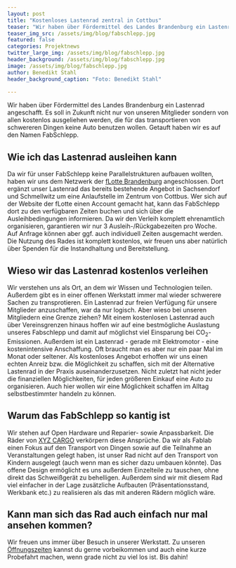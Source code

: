 ```yaml
---
layout: post
title: "Kostenloses Lastenrad zentral in Cottbus"
teaser: "Wir haben über Fördermittel des Landes Brandenburg ein Lastenrad angeschafft. Es soll in Zukunft nicht nur von unseren Mitglieder sondern von allen kostenlos ausgeliehen werden, die kein Auto haben oder darauf verzichten wollen. Getauft haben wir es auf den Namen FabSchlepp."
teaser_img_src: /assets/img/blog/fabschlepp.jpg
featured: false
categories: Projektnews
twitter_large_img: /assets/img/blog/fabschlepp.jpg
header_background: /assets/img/blog/fabschlepp.jpg
image: /assets/img/blog/fabschlepp.jpg
author: Benedikt Stahl
header_background_caption: "Foto: Benedikt Stahl"

---
```

Wir haben über Fördermittel des Landes Brandenburg ein Lastenrad angeschafft. Es soll in Zukunft nicht nur von unseren Mitglieder sondern von allen kostenlos ausgeliehen werden, die für das transportieren von schwereren Dingen keine Auto benutzen wollen. Getauft haben wir es auf den Namen FabSchlepp.

## Wie ich das Lastenrad ausleihen kann
Da wir für unser FabSchlepp keine Parallelstrukturen aufbauen wollten, haben wir uns dem Netzwerk der [fLotte Brandenburg](https://flotte-brandenburg.de) angeschlossen. Dort ergänzt unser Lastenrad das bereits bestehende Angebot in Sachsendorf und Schmellwitz um eine Anlaufstelle im Zentrum von Cottbus. Wer sich auf der Website der fLotte einen Account gemacht hat, kann das FabSchlepp dort zu den verfügbaren Zeiten buchen und sich über die Ausleihbedingungen informieren. Da wir den Verleih komplett ehrenamtlich organisieren, garantieren wir nur 3 Ausleih-/Rückgabezeiten pro Woche. Auf Anfrage können aber ggf. auch individuell Zeiten ausgemacht werden. Die Nutzung des Rades ist komplett kostenlos, wir freuen uns aber natürlich über Spenden für die Instandhaltung und Bereitstellung.

## Wieso wir das Lastenrad kostenlos verleihen
Wir verstehen uns als Ort, an dem wir Wissen und Technologien teilen. Außerdem gibt es in einer offenen Werkstatt immer mal wieder schwerere Sachen zu transprotieren. Ein Lastenrad zur freien Verfügung für unsere Mitglieder anzuschaffen, war da nur logisch. Aber wieso bei unseren Mitgliedern eine Grenze ziehen? 
Mit einem kostenlosen Lastenrad auch über Vereinsgrenzen hinaus hoffen wir auf eine bestmögliche Auslastung unseres Fabschlepp und damit auf möglichst viel Einsparung bei CO<sub>2</sub>-Emissionen. 
Außerdem ist ein Lastenrad - gerade mit Elektromotor - eine kostenintensive Anschaffung. Oft braucht man es aber nur ein paar Mal im Monat oder seltener. Als kostenloses Angebot erhoffen wir uns einen echten Anreiz bzw. die Möglichkeit zu schaffen, sich mit der Alternative Lastenrad in der Praxis auseinanderzusetzen. 
Nicht zuletzt hat nicht jeder die finanziellen Möglichkeiten, für jeden größeren Einkauf eine Auto zu organisieren. Auch hier wollen wir eine Möglichkeit schaffen im Alltag selbstbestimmter handeln zu können. 

## Warum das FabSchlepp so kantig ist
Wir stehen auf Open Hardware und Reparier- sowie Anpassbarkeit. Die Räder von [XYZ CARGO](http://www.xyzcargo.com/de/raeder/) verkörpern diese Ansprüche. Da wir als Fablab einen Fokus auf den Transport von Dingen sowie auf die Teilnahme an Veranstaltungen gelegt haben, ist unser Rad nicht auf den Transport von Kindern ausgelegt (auch wenn man es sicher dazu umbauen könnte). Das offene Design ermöglicht es uns außerdem Einzelteile zu tauschen, ohne direkt das Schweißgerät zu behelligen. Außerdem sind wir mit diesem Rad viel einfacher in der Lage zusätzliche Aufbauten (Präsentationsstand, Werkbank etc.) zu realisieren als das mit anderen Rädern möglich wäre.

## Kann man sich das Rad auch einfach nur mal ansehen kommen?
Wir freuen uns immer über Besuch in unserer Werkstatt. Zu unseren [Öffnungszeiten](https://community.fablab-cottbus.de/t/306) kannst du gerne vorbeikommen und auch eine kurze Probefahrt machen, wenn grade nicht zu viel los ist.
Bis dahin! 
